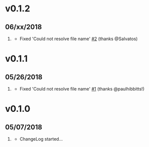 # v0.1.2
## 06/xx/2018

1. [](#bugfix)
    * Fixed 'Could not resolve file name' [#2](https://github.com/iusvar/grav-plugin-pdf-js/issues/2) (thanks @Salvatos)

# v0.1.1
##  05/26/2018

1. [](#bugfix)
    * Fixed 'Could not resolve file name' [#1](https://github.com/iusvar/grav-plugin-pdf-js/issues/1) (thanks @paulhibbitts!)

# v0.1.0
##  05/07/2018

1. [](#new)
    * ChangeLog started...

